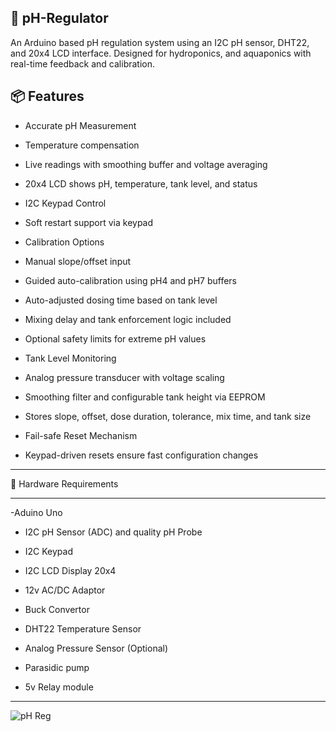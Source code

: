 🌿 pH-Regulator
----

An Arduino based pH regulation system using an I2C pH sensor, DHT22, and 20x4 LCD interface. Designed for hydroponics, and aquaponics with real-time feedback and calibration.


📦 Features
----

- Accurate pH Measurement

- Temperature compensation

- Live readings with smoothing buffer and voltage averaging

- 20x4 LCD shows pH, temperature, tank level, and status

- I2C Keypad Control

- Soft restart support via keypad

- Calibration Options

- Manual slope/offset input

- Guided auto-calibration using pH4 and pH7 buffers

- Auto-adjusted dosing time based on tank level

- Mixing delay and tank enforcement logic included

- Optional safety limits for extreme pH values

- Tank Level Monitoring

- Analog pressure transducer with voltage scaling

- Smoothing filter and configurable tank height via EEPROM

- Stores slope, offset, dose duration, tolerance, mix time, and tank size

- Fail-safe Reset Mechanism

- Keypad-driven resets ensure fast configuration changes

----

🔧 Hardware Requirements

----

-Aduino Uno
- I2C pH Sensor (ADC) and quality pH Probe

- I2C Keypad 

- I2C LCD Display 20x4

- 12v AC/DC Adaptor
 
- Buck Convertor 

- DHT22 Temperature Sensor

- Analog Pressure Sensor (Optional)

- Parasidic pump

- 5v Relay module

----

![pH Reg](https://github.com/user-attachments/assets/ec10667a-b4d3-46e3-af85-576bc69abe67)

